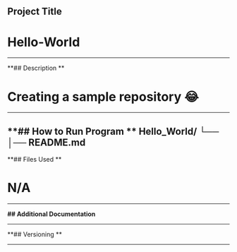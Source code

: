 ## Project Title
# Hello-World
----------------------
**## Description **
# Creating a sample repository :joy:
----------------------
**## How to Run Program **
Hello_World/
└── 
    │── README.md
----------------------
**## Files Used **
# N/A
----------------------
**## Additional Documentation**

----------------------
**## Versioning **

----------------------

   



